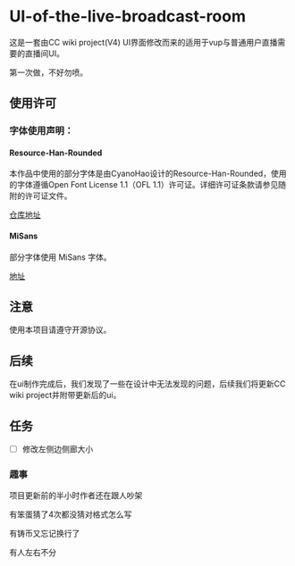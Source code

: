 # UI-of-the-live-broadcast-room

这是一套由CC wiki project(V4) UI界面修改而来的适用于vup与普通用户直播需要的直播间UI。

第一次做，不好勿喷。

## 使用许可

### 字体使用声明：

#### Resource-Han-Rounded

本作品中使用的部分字体是由CyanoHao设计的Resource-Han-Rounded，使用的字体遵循Open Font License 1.1（OFL 1.1）许可证。详细许可证条款请参见随附的许可证文件。

[仓库地址](https://github.com/CyanoHao/Resource-Han-Rounded)

#### MiSans

部分字体使用 MiSans 字体。

[地址](https://hyperos.mi.com/font/)


## 注意

使用本项目请遵守开源协议。

## 后续

在ui制作完成后，我们发现了一些在设计中无法发现的问题，后续我们将更新CC wiki project并附带更新后的ui。

## 任务

- [ ] 修改左侧边侧廊大小

### 趣事

项目更新前的半小时作者还在跟人吵架

有笨蛋猜了4次都没猜对格式怎么写

有铸币又忘记换行了

有人左右不分
